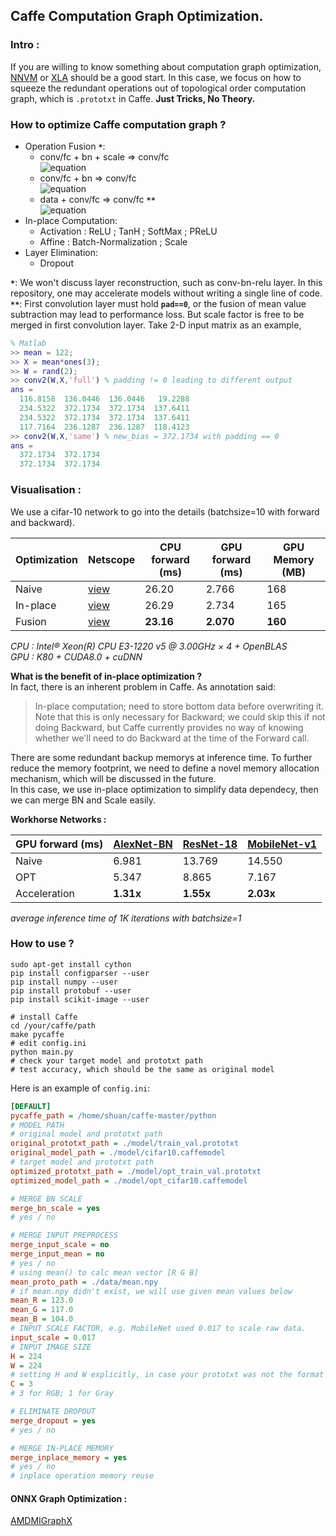 ## Caffe Computation Graph Optimization.
### Intro :
If you are willing to know something about computation graph optimization, [NNVM](http://nnvm.tvmlang.org/) or [XLA](https://www.tensorflow.org/performance/xla/) should be a good start. In this case, we focus on how to squeeze the redundant operations out of topological order computation graph, which is `.prototxt` in Caffe. **Just Tricks, No Theory.**

### How to optimize Caffe computation graph ?
- Operation Fusion **`*`**:
  - conv/fc + bn + scale => conv/fc   
  ![equation](http://latex.codecogs.com/gif.latex?k\frac{(Wx+bias)-\mu}{\sqrt{\sigma^2+\epsilon}}+b=\frac{kW}{\sqrt{\sigma^2+\epsilon}}x+(\frac{k(bias-\mu)}{\sqrt{\sigma^2+\epsilon}}+b)=W'x+b')
  - conv/fc + bn => conv/fc   
  ![equation](http://latex.codecogs.com/gif.latex?\frac{(Wx+bias)-\mu}{\sqrt{\sigma^2+\epsilon}}=\frac{W}{\sqrt{\sigma^2+\epsilon}}x+\frac{bias-\mu}{\sqrt{\sigma^2+\epsilon}}=W'x+b')
  - data + conv/fc => conv/fc **`**`**   
  ![equation](http://latex.codecogs.com/gif.latex?W(scale(x-mean))+bias=(W{\cdot}scale)x+(-scale{\cdot}W*mean+bias))
- In-place Computation:
  - Activation : ReLU ; TanH ; SoftMax ; PReLU
  - Affine : Batch-Normalization ; Scale
- Layer Elimination:
  - Dropout

**`*`**: We won't discuss layer reconstruction, such as conv-bn-relu layer. In this repository, one may accelerate models without writing a single line of code.   
**`**`**: First convolution layer must hold **`pad==0`**, or the fusion of mean value subtraction may lead to performance loss. But scale factor is free to be merged in first convolution layer. Take 2-D input matrix as an example, 
```matlab
% Matlab 
>> mean = 122;
>> X = mean*ones(3);
>> W = rand(2);
>> conv2(W,X,'full') % padding != 0 leading to different output
ans =
  116.8158  136.0446  136.0446   19.2288
  234.5322  372.1734  372.1734  137.6411
  234.5322  372.1734  372.1734  137.6411
  117.7164  236.1287  236.1287  118.4123
>> conv2(W,X,'same') % new_bias = 372.1734 with padding == 0
ans =
  372.1734  372.1734
  372.1734  372.1734
```

### Visualisation :
We use a cifar-10 network to go into the details (batchsize=10 with forward and backward). 

Optimization | Netscope | CPU forward (ms) | GPU forward (ms) | GPU Memory (MB)
------------ | ------------- | ------------- | -------------- | ---------
Naive | [view](http://ethereon.github.io/netscope/#/gist/46e9a5a337b67f4e7cfcd1b04137a8a9) | 26.20 | 2.766 | 168
In-place | [view](http://ethereon.github.io/netscope/#/gist/c964c5e940ac21c5a8cc67257b345d7f) | 26.29 | 2.734 | 165
Fusion | [view](http://ethereon.github.io/netscope/#/gist/409198ed27b1f26595f329aa5e550016) | **23.16** | **2.070** | **160**

*CPU : Intel® Xeon(R) CPU E3-1220 v5 @ 3.00GHz × 4 + OpenBLAS*   
*GPU : K80 + CUDA8.0 + cuDNN*   

**What is the benefit of in-place optimization ?**   
In fact, there is an inherent problem in Caffe. As annotation said:   
> In-place computation; need to store bottom data before overwriting it. Note that this is only necessary for Backward; we could skip this if not doing Backward, but Caffe currently provides no way of knowing whether we'll need to do Backward at the time of the Forward call.

There are some redundant backup memorys at inference time. To further reduce the memory footprint, we need to define a novel memory allocation mechanism, which will be discussed in the future.   
In this case, we use in-place optimization to simplify data dependecy, then we can merge BN and Scale easily.   

**Workhorse Networks :**   

GPU forward (ms) | [AlexNet-BN](https://github.com/HolmesShuan/AlexNet-BN-Caffemodel-on-ImageNet) | [ResNet-18](https://github.com/HolmesShuan/ResNet-18-Caffemodel-on-ImageNet) | [MobileNet-v1](https://github.com/shicai/MobileNet-Caffe) 
------- | --------------- | ------------------ | --------------------
Naive | 6.981 | 13.769 | 14.550
OPT   | 5.347 | 8.865 | 7.167
Acceleration | **1.31x** | **1.55x** | **2.03x**

*average inference time of 1K iterations with batchsize=1*
### How to use ?
```shell
sudo apt-get install cython
pip install configparser --user
pip install numpy --user
pip install protobuf --user
pip install scikit-image --user

# install Caffe
cd /your/caffe/path
make pycaffe
# edit config.ini 
python main.py
# check your target model and prototxt path
# test accuracy, which should be the same as original model 
```
Here is an example of `config.ini`:
```ini
[DEFAULT]
pycaffe_path = /home/shuan/caffe-master/python
# MODEL PATH
# original model and prototxt path
original_prototxt_path = ./model/train_val.prototxt
original_model_path = ./model/cifar10.caffemodel
# target model and prototxt path
optimized_prototxt_path = ./model/opt_train_val.prototxt
optimized_model_path = ./model/opt_cifar10.caffemodel

# MERGE BN SCALE 
merge_bn_scale = yes 
# yes / no

# MERGE INPUT PREPROCESS
merge_input_scale = no
merge_input_mean = no
# yes / no
# using mean() to calc mean vector [R G B] 
mean_proto_path = ./data/mean.npy 
# if mean.npy didn't exist, we will use given mean values below
mean_R = 123.0
mean_G = 117.0
mean_B = 104.0
# INPUT SCALE FACTOR, e.g. MobileNet used 0.017 to scale raw data.
input_scale = 0.017
# INPUT IMAGE SIZE
H = 224
W = 224
# setting H and W explicitly, in case your prototxt was not the format of deploy.prototxt
C = 3
# 3 for RGB; 1 for Gray

# ELIMINATE DROPOUT
merge_dropout = yes
# yes / no

# MERGE IN-PLACE MEMORY
merge_inplace_memory = yes
# yes / no
# inplace operation memory reuse

```

#### ONNX Graph Optimization :
[AMDMIGraphX](https://github.com/ROCmSoftwarePlatform/AMDMIGraphX)
